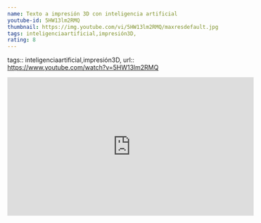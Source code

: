 ```yaml
---
name: Texto a impresión 3D con inteligencia artificial
youtube-id: 5HW13lm2RMQ
thumbnail: https://img.youtube.com/vi/5HW13lm2RMQ/maxresdefault.jpg
tags: inteligenciaartificial,impresión3D,
rating: 8
---
```

tags:: inteligenciaartificial,impresión3D,
url:: https://www.youtube.com/watch?v=5HW13lm2RMQ

<iframe width='560' height='315' src='https://www.youtube.com/embed/5HW13lm2RMQ' title='YouTube video player' frameborder='0' allow='accelerometer; autoplay; clipboard-write; encrypted-media; gyroscope; picture-in-picture; web-share' allowfullscreen></iframe>



